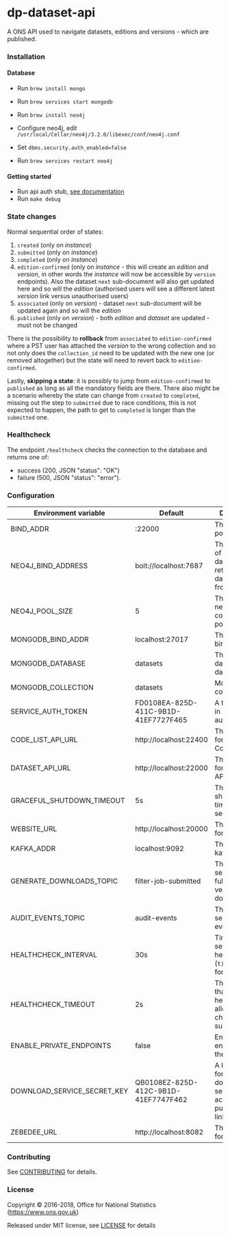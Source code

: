 dp-dataset-api
==================
A ONS API used to navigate datasets, editions and versions - which are published.

### Installation

#### Database
* Run `brew install mongo`
* Run `brew services start mongodb`

* Run `brew install neo4j`
* Configure neo4j, edit `/usr/local/Cellar/neo4j/3.2.0/libexec/conf/neo4j.conf`
* Set `dbms.security.auth_enabled=false`
* Run `brew services restart neo4j`

#### Getting started

* Run api auth stub, [see documentation](https://github.com/ONSdigital/dp-auth-api-stub)
* Run `make debug`

### State changes

Normal sequential order of states:

1. `created` (only on *instance*)
2. `submitted` (only on *instance*)
3. `completed` (only on *instance*)
4. `edition-confirmed` (only on *instance* - this will create an *edition* and *version*,
    in other words the *instance* will now be accessible by `version` endpoints).
    Also the dataset `next` sub-document will also get updated here and so will the *edition*
    (authorised users will see a different latest *version* link versus unauthorised users)
5. `associated` (only on *version*) - dataset `next` sub-document will be updated again and so will the *edition*
6. `published` (only on *version*) - both *edition* and *dataset* are updated - must not be changed

There is the possibility to **rollback** from `associated`  to `edition-confirmed`
where a PST user has attached the _version_ to the wrong collection and so not only does
the `collection_id` need to be updated with the new one (or removed altogether)
but the state will need to revert back to `edition-confirmed`.

Lastly, **skipping a state**: it is possibly to jump from `edition-confirmed` to `published`
as long as all the mandatory fields are there. There also might be a scenario whereby
the state can change from `created` to `completed`, missing out the step to `submitted`
due to race conditions, this is not expected to happen,
the path to get to `completed` is longer than the `submitted` one.

### Healthcheck

The endpoint `/healthcheck` checks the connection to the database and returns
one of:

- success (200, JSON "status": "OK")
- failure (500, JSON "status": "error").

### Configuration

| Environment variable        | Default                                | Description
| --------------------------- | ---------------------------------------| -----------
| BIND_ADDR                   | :22000                                 | The host and port to bind to
| NEO4J_BIND_ADDRESS          | bolt://localhost:7687                  | The address of the neo4j database to retrieve dataset data from
| NEO4J_POOL_SIZE             | 5                                      | The number of neo4j connections to pool
| MONGODB_BIND_ADDR           | localhost:27017                        | The MongoDB bind address
| MONGODB_DATABASE            | datasets                               | The MongoDB dataset database
| MONGODB_COLLECTION          | datasets                               | MongoDB collection
| SERVICE_AUTH_TOKEN          | FD0108EA-825D-411C-9B1D-41EF7727F465   | A token used in authentication
| CODE_LIST_API_URL           | http://localhost:22400                 | The host name for the CodeList API
| DATASET_API_URL             | http://localhost:22000                 | The host name for the Dataset API
| GRACEFUL_SHUTDOWN_TIMEOUT   | 5s                                     | The graceful shutdown timeout in seconds
| WEBSITE_URL                 | http://localhost:20000                 | The host name for the website
| KAFKA_ADDR                  | localhost:9092                         | The list of kafka hosts
| GENERATE_DOWNLOADS_TOPIC    | filter-job-submitted                   | The topic to send generate full dataset version downloads to
| AUDIT_EVENTS_TOPIC          | audit-events                           | The topic to send audit events to
| HEALTHCHECK_INTERVAL        | 30s                                    | Time between self-healthchecks (`time.Duration` format)
| HEALTHCHECK_TIMEOUT         | 2s                                     | The timeout that the healthcheck allows for checked subsystems
| ENABLE_PRIVATE_ENDPOINTS    | false                                  | Enable private endpoints for the API
| DOWNLOAD_SERVICE_SECRET_KEY | QB0108EZ-825D-412C-9B1D-41EF7747F462   | A key specific for the download service to access public/private links
| ZEBEDEE_URL                 | http://localhost:8082                  | The host name for Zebedee

### Contributing

See [CONTRIBUTING](CONTRIBUTING.md) for details.

### License

Copyright © 2016-2018, Office for National Statistics (https://www.ons.gov.uk)

Released under MIT license, see [LICENSE](LICENSE.md) for details

